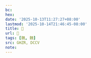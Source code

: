 ```yaml
---
bc:
hex:
date: '2025-10-13T11:27:27+08:00'
lastmod: '2025-10-14T21:46:45-08:00'
title: 󰗵
url: 󰗵
tags: [魏, 魏]
src: GHZR, DCCV
note:
---
```

